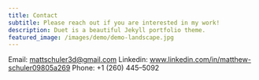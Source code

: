 ```yaml
---
title: Contact
subtitle: Please reach out if you are interested in my work!
description: Duet is a beautiful Jekyll portfolio theme.
featured_image: /images/demo/demo-landscape.jpg
---
```


Email: mattschuler3d@gmail.com
Linkedin: www.linkedin.com/in/matthew-schuler09805a269
Phone: +1 (260) 445–5092